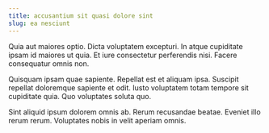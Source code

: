 ```yaml
---
title: accusantium sit quasi dolore sint
slug: ea nesciunt
---
```


Quia aut maiores optio. Dicta voluptatem excepturi. In atque cupiditate ipsam id maiores ut quia. Et iure consectetur perferendis nisi. Facere consequatur omnis non.

Quisquam ipsam quae sapiente. Repellat est et aliquam ipsa. Suscipit repellat doloremque sapiente et odit. Iusto voluptatem totam tempore sit cupiditate quia. Quo voluptates soluta quo.

Sint aliquid ipsum dolorem omnis ab. Rerum recusandae beatae. Eveniet illo rerum rerum. Voluptates nobis in velit aperiam omnis.
